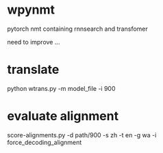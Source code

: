 # wpynmt

pytorch nmt containing rnnsearch and transfomer

need to improve ...

# translate

python wtrans.py -m model_file -i 900

# evaluate alignment

score-alignments.py -d path/900 -s zh -t en -g wa -i force_decoding_alignment
